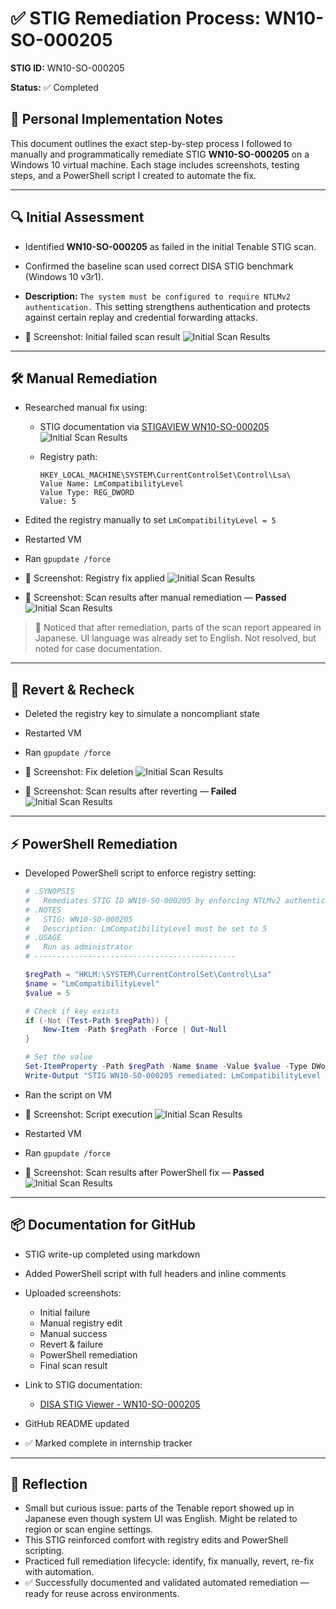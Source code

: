 # ✅ STIG Remediation Process: WN10-SO-000205


**STIG ID:** WN10-SO-000205

**Status:** ✅ Completed

## 🧾 Personal Implementation Notes

This document outlines the exact step-by-step process I followed to manually and programmatically remediate STIG **WN10-SO-000205** on a Windows 10 virtual machine. Each stage includes screenshots, testing steps, and a PowerShell script I created to automate the fix.

---

## 🔍 Initial Assessment

* Identified **WN10-SO-000205** as failed in the initial Tenable STIG scan.

* Confirmed the baseline scan used correct DISA STIG benchmark (Windows 10 v3r1).

* **Description:**
  `The system must be configured to require NTLMv2 authentication.`
  This setting strengthens authentication and protects against certain replay and credential forwarding attacks.

* 📸 Screenshot: Initial failed scan result
![Initial Scan Results](screenshots/1_Initial_Scan_Results.png)

---

## 🛠 Manual Remediation

* Researched manual fix using:

  * STIG documentation via [STIGAVIEW WN10-SO-000205](https://stigaview.com/products/win10/v3r1/WN10-SO-000205/)
  ![Initial Scan Results](screenshots/2_Stig-a-view.png.png)
  
  * Registry path:

    ```
    HKEY_LOCAL_MACHINE\SYSTEM\CurrentControlSet\Control\Lsa\
    Value Name: LmCompatibilityLevel
    Value Type: REG_DWORD
    Value: 5
    ```
* Edited the registry manually to set `LmCompatibilityLevel = 5`
* Restarted VM
* Ran `gpupdate /force`
* 📸 Screenshot: Registry fix applied
![Initial Scan Results](screenshots/3_Manual_Registry_Fix_applied.png)

* 📸 Screenshot: Scan results after manual remediation — **Passed**
![Initial Scan Results](screenshots/4_Manual_fix_scan_results.png)

> 📝 Noticed that after remediation, parts of the scan report appeared in Japanese. UI language was already set to English. Not resolved, but noted for case documentation.

---

## 🔁 Revert & Recheck

* Deleted the registry key to simulate a noncompliant state
* Restarted VM
* Ran `gpupdate /force`
* 📸 Screenshot: Fix deletion
![Initial Scan Results](screenshots/5_Revert_Manual_Fix.png)

* 📸 Screenshot: Scan results after reverting — **Failed**
![Initial Scan Results](screenshots/6_Reverted_Manual_Fix_scan_results.png)
---

## ⚡ PowerShell Remediation

* Developed PowerShell script to enforce registry setting:

  ```powershell
  # .SYNOPSIS
  #   Remediates STIG ID WN10-SO-000205 by enforcing NTLMv2 authentication
  # .NOTES
  #   STIG: WN10-SO-000205
  #   Description: LmCompatibilityLevel must be set to 5
  # .USAGE
  #   Run as administrator
  # ---------------------------------------------

  $regPath = "HKLM:\SYSTEM\CurrentControlSet\Control\Lsa"
  $name = "LmCompatibilityLevel"
  $value = 5

  # Check if key exists
  if (-Not (Test-Path $regPath)) {
      New-Item -Path $regPath -Force | Out-Null
  }

  # Set the value
  Set-ItemProperty -Path $regPath -Name $name -Value $value -Type DWord
  Write-Output "STIG WN10-SO-000205 remediated: LmCompatibilityLevel set to 5"
  ```

* Ran the script on VM

* 📸 Screenshot: Script execution
![Initial Scan Results](screenshots/7_Powershell_script_execution.png)

* Restarted VM

* Ran `gpupdate /force`

* 📸 Screenshot: Scan results after PowerShell fix — **Passed**
![Initial Scan Results](screenshots/8_Powershell_fix_scan_results.png)
---

## 📦 Documentation for GitHub

* STIG write-up completed using markdown
* Added PowerShell script with full headers and inline comments
* Uploaded screenshots:

  * Initial failure
  * Manual registry edit
  * Manual success
  * Revert & failure
  * PowerShell remediation
  * Final scan result
* Link to STIG documentation:

  * [DISA STIG Viewer - WN10-SO-000205](https://stigaview.com/products/win10/v3r1/WN10-SO-000205/)
* GitHub README updated
* ✅ Marked complete in internship tracker

---

## 🧠 Reflection

* Small but curious issue: parts of the Tenable report showed up in Japanese even though system UI was English. Might be related to region or scan engine settings.
* This STIG reinforced comfort with registry edits and PowerShell scripting.
* Practiced full remediation lifecycle: identify, fix manually, revert, re-fix with automation.
* ✅ Successfully documented and validated automated remediation — ready for reuse across environments.
